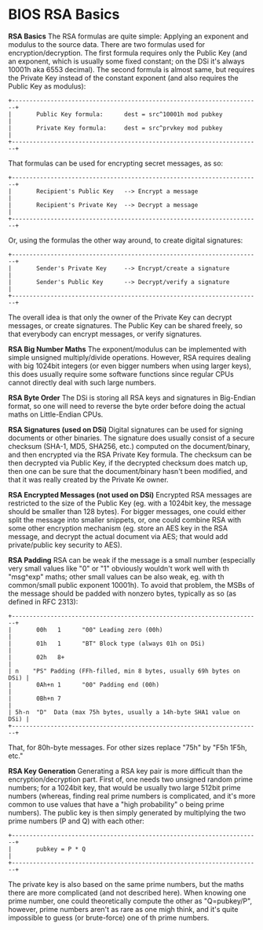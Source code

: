# BIOS RSA Basics


**RSA Basics**
The RSA formulas are quite simple: Applying an exponent and modulus to
the source data. There are two formulas used for encryption/decryption.
The first formula requires only the Public Key (and an exponent, which
is usually some fixed constant; on the DSi it\'s always 10001h aka 6553
decimal). The second formula is almost same, but requires the Private
Key instead of the constant exponent (and also requires the Public Key
as modulus):

```
+-----------------------------------------------------------------------+
|       Public Key formula:      dest = src^10001h mod pubkey           |
|       Private Key formula:     dest = src^prvkey mod pubkey           |
+-----------------------------------------------------------------------+
```

That formulas can be used for encrypting secret messages, as so:

```
+-----------------------------------------------------------------------+
|       Recipient's Public Key   --> Encrypt a message                  |
|       Recipient's Private Key  --> Decrypt a message                  |
+-----------------------------------------------------------------------+
```

Or, using the formulas the other way around, to create digital
signatures:

```
+-----------------------------------------------------------------------+
|       Sender's Private Key     --> Encrypt/create a signature         |
|       Sender's Public Key      --> Decrypt/verify a signature         |
+-----------------------------------------------------------------------+
```

The overall idea is that only the owner of the Private Key can decrypt
messages, or create signatures. The Public Key can be shared freely, so
that everybody can encrypt messages, or verify signatures.

**RSA Big Number Maths**
The exponent/modulus can be implemented with simple unsigned
multiply/divide operations. However, RSA requires dealing with big
1024bit integers (or even bigger numbers when using larger keys), this
does usually require some software functions since regular CPUs cannot
directly deal with such large numbers.

**RSA Byte Order**
The DSi is storing all RSA keys and signatures in Big-Endian format, so
one will need to reverse the byte order before doing the actual maths on
Little-Endian CPUs.

**RSA Signatures (used on DSi)**
Digital signatures can be used for signing documents or other binaries.
The signature does usually consist of a secure checksum (SHA-1, MD5,
SHA256, etc.) computed on the document/binary, and then encrypted via
the RSA Private Key formula.
The checksum can be then decrypted via Public Key, if the decrypted
checksum does match up, then one can be sure that the document/binary
hasn\'t been modified, and that it was really created by the Private Ke
owner.

**RSA Encrypted Messages (not used on DSi)**
Encrypted RSA messages are restricted to the size of the Public Key (eg.
with a 1024bit key, the message should be smaller than 128 bytes). For
bigger messages, one could either split the message into smaller
snippets, or, one could combine RSA with some other encryption mechanism
(eg. store an AES key in the RSA message, and decrypt the actual
document via AES; that would add private/public key security to AES).

**RSA Padding**
RSA can be weak if the message is a small number (especially very small
values like \"0\" or \"1\" obviously wouldn\'t work well with th
\"msg\^exp\" maths; other small values can be also weak, eg. with th
common/small public exponent 10001h). To avoid that problem, the MSBs of
the message should be padded with nonzero bytes, typically as so (as
defined in RFC 2313):

```
+-----------------------------------------------------------------------+
|       00h   1      "00" Leading zero (00h)                            |
|       01h   1      "BT" Block type (always 01h on DSi)                |
|       02h   8+                                                        |
| n    "PS" Padding (FFh-filled, min 8 bytes, usually 69h bytes on DSi) |
|       0Ah+n 1      "00" Padding end (00h)                             |
|       0Bh+n 7                                                         |
| 5h-n  "D"  Data (max 75h bytes, usually a 14h-byte SHA1 value on DSi) |
+-----------------------------------------------------------------------+
```

That, for 80h-byte messages. For other sizes replace \"75h\" by \"F5h
1F5h, etc.\"

**RSA Key Generation**
Generating a RSA key pair is more difficult than the
encryption/decryption part. First of, one needs two unsigned random
prime numbers; for a 1024bit key, that would be usually two large 512bit
prime numbers (whereas, finding real prime numbers is complicated, and
it\'s more common to use values that have a \"high probability\" o
being prime numbers).
The public key is then simply generated by multiplying the two prime
numbers (P and Q) with each other:

```
+-----------------------------------------------------------------------+
|       pubkey = P * Q                                                  |
+-----------------------------------------------------------------------+
```

The private key is also based on the same prime numbers, but the maths
there are more complicated (and not described here).
When knowing one prime number, one could theoretically compute the other
as \"Q=pubkey/P\", however, prime numbers aren\'t as rare as one migh
think, and it\'s quite impossible to guess (or brute-force) one of th
prime numbers.



